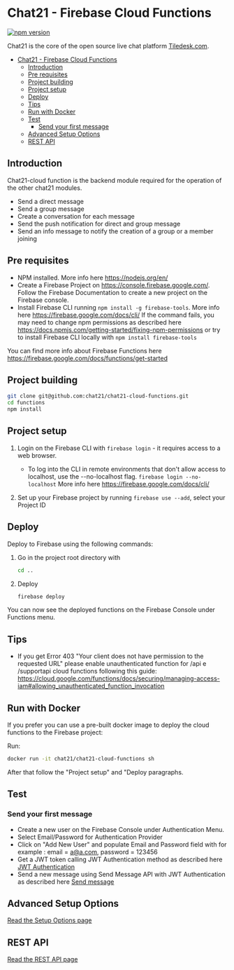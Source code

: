 # Chat21 - Firebase Cloud Functions

[![npm version](https://badge.fury.io/js/%40chat21%2Fchat21-cloud-functions-public.svg)](https://badge.fury.io/js/%40chat21%2Fchat21-cloud-functions-public)

Chat21 is the core of the open source live chat platform [Tiledesk.com](http://www.tiledesk.com).

- [Chat21 - Firebase Cloud Functions](#chat21---firebase-cloud-functions)
  - [Introduction](#introduction)
  - [Pre requisites](#pre-requisites)
  - [Project building](#project-building)
  - [Project setup](#project-setup)
  - [Deploy](#deploy)
  - [Tips](#tips)
  - [Run with Docker](#run-with-docker)
  - [Test](#test)
    - [Send your first message](#send-your-first-message)
  - [Advanced Setup Options](#advanced-setup-options)
  - [REST API](#rest-api)

## Introduction

Chat21-cloud function is the backend module required for the operation of the other chat21 modules.

- Send a direct message
- Send a group message
- Create a conversation for each message
- Send the push notification for direct and group message
- Send an info message to notify the creation of a group or a member joining

## Pre requisites

- NPM installed. More info here <https://nodejs.org/en/>
- Create a Firebase Project on <https://console.firebase.google.com/>. Follow the Firebase Documentation to create a new project on the Firebase console.
- Install Firebase CLI running `npm install -g firebase-tools`.
  More info here <https://firebase.google.com/docs/cli/>
  If the command fails, you may need to change npm permissions as described here <https://docs.npmjs.com/getting-started/fixing-npm-permissions> or try to install Firebase CLI locally with `npm install firebase-tools`

You can find more info about Firebase Functions here <https://firebase.google.com/docs/functions/get-started>

## Project building

```bash
git clone git@github.com:chat21/chat21-cloud-functions.git
cd functions
npm install
```

## Project setup

1. Login on the Firebase CLI with `firebase login` - it requires access to a web browser.

   - To log into the CLI in remote environments that don't allow access to localhost, use the --no-localhost flag. `firebase login --no-localhost`
     More info here <https://firebase.google.com/docs/cli/>

2. Set up your Firebase project by running `firebase use --add`, select your Project ID

## Deploy

Deploy to Firebase using the following commands:

1. Go in the project root directory with

   ```bash
   cd ..
   ```

2. Deploy

   ```bash
   firebase deploy
   ```

You can now see the deployed functions on the Firebase Console under Functions menu.

## Tips

- If you get Error 403 "Your client does not have permission to the requested URL" please enable unauthenticated function for /api e /supportapi cloud functions following this guide: <https://cloud.google.com/functions/docs/securing/managing-access-iam#allowing_unauthenticated_function_invocation>

## Run with Docker

If you prefer you can use a pre-built docker image to deploy the cloud functions to the Firebase project:

Run:

```bash
docker run -it chat21/chat21-cloud-functions sh
```

After that follow the "Project setup" and "Deploy paragraphs.

## Test

### Send your first message

- Create a new user on the Firebase Console under Authentication Menu.
- Select Email/Password for Authentication Provider
- Click on "Add New User" and populate Email and Password field with for example : email = a@a.com, password = 123456
- Get a JWT token calling JWT Authentication method as described here [JWT Authentication](docs/api.md#jwt-authentication)
- Send a new message using Send Message API with JWT Authentication as described here [Send message](docs/api.md#send-a-message)

## Advanced Setup Options

[Read the Setup Options page](docs/setup_options.md)

## REST API

[Read the REST API page](docs/api.md)

